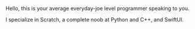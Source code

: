 Hello, this is your average everyday-joe level programmer speaking to you.

I specialize in Scratch, a complete noob at Python and C++, and SwiftUI.

<!---
Earth1283/Earth1283 is a ✨ special ✨ repository because its `README.md` (this file) appears on your GitHub profile.
You can click the Preview link to take a look at your changes.
--->

